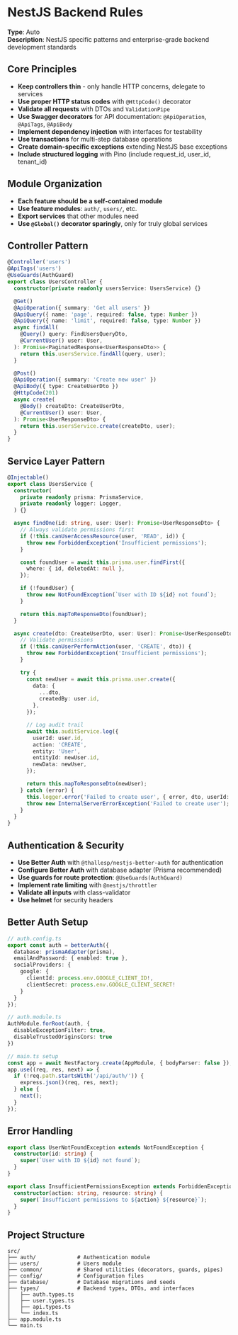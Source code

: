 # NestJS Backend Rules

**Type**: Auto  
**Description**: NestJS specific patterns and enterprise-grade backend development standards

## Core Principles

- **Keep controllers thin** - only handle HTTP concerns, delegate to services
- **Use proper HTTP status codes** with `@HttpCode()` decorator
- **Validate all requests** with DTOs and `ValidationPipe`
- **Use Swagger decorators** for API documentation: `@ApiOperation`, `@ApiTags`, `@ApiBody`
- **Implement dependency injection** with interfaces for testability
- **Use transactions** for multi-step database operations
- **Create domain-specific exceptions** extending NestJS base exceptions
- **Include structured logging** with Pino (include request_id, user_id, tenant_id)

## Module Organization

- **Each feature should be a self-contained module**
- **Use feature modules**: `auth/`, `users/`, etc.
- **Export services** that other modules need
- **Use `@Global()` decorator sparingly**, only for truly global services

## Controller Pattern

```typescript
@Controller('users')
@ApiTags('users')
@UseGuards(AuthGuard)
export class UsersController {
  constructor(private readonly usersService: UsersService) {}

  @Get()
  @ApiOperation({ summary: 'Get all users' })
  @ApiQuery({ name: 'page', required: false, type: Number })
  @ApiQuery({ name: 'limit', required: false, type: Number })
  async findAll(
    @Query() query: FindUsersQueryDto,
    @CurrentUser() user: User,
  ): Promise<PaginatedResponse<UserResponseDto>> {
    return this.usersService.findAll(query, user);
  }

  @Post()
  @ApiOperation({ summary: 'Create new user' })
  @ApiBody({ type: CreateUserDto })
  @HttpCode(201)
  async create(
    @Body() createDto: CreateUserDto,
    @CurrentUser() user: User,
  ): Promise<UserResponseDto> {
    return this.usersService.create(createDto, user);
  }
}
```

## Service Layer Pattern

```typescript
@Injectable()
export class UsersService {
  constructor(
    private readonly prisma: PrismaService,
    private readonly logger: Logger,
  ) {}

  async findOne(id: string, user: User): Promise<UserResponseDto> {
    // Always validate permissions first
    if (!this.canUserAccessResource(user, 'READ', id)) {
      throw new ForbiddenException('Insufficient permissions');
    }

    const foundUser = await this.prisma.user.findFirst({
      where: { id, deletedAt: null },
    });

    if (!foundUser) {
      throw new NotFoundException(`User with ID ${id} not found`);
    }

    return this.mapToResponseDto(foundUser);
  }

  async create(dto: CreateUserDto, user: User): Promise<UserResponseDto> {
    // Validate permissions
    if (!this.canUserPerformAction(user, 'CREATE', dto)) {
      throw new ForbiddenException('Insufficient permissions');
    }

    try {
      const newUser = await this.prisma.user.create({
        data: {
          ...dto,
          createdBy: user.id,
        },
      });

      // Log audit trail
      await this.auditService.log({
        userId: user.id,
        action: 'CREATE',
        entity: 'User',
        entityId: newUser.id,
        newData: newUser,
      });

      return this.mapToResponseDto(newUser);
    } catch (error) {
      this.logger.error('Failed to create user', { error, dto, userId: user.id });
      throw new InternalServerErrorException('Failed to create user');
    }
  }
}
```

## Authentication & Security

- **Use Better Auth** with `@thallesp/nestjs-better-auth` for authentication
- **Configure Better Auth** with database adapter (Prisma recommended)
- **Use guards for route protection**: `@UseGuards(AuthGuard)`
- **Implement rate limiting** with `@nestjs/throttler`
- **Validate all inputs** with class-validator
- **Use helmet** for security headers

## Better Auth Setup

```typescript
// auth.config.ts
export const auth = betterAuth({
  database: prismaAdapter(prisma),
  emailAndPassword: { enabled: true },
  socialProviders: {
    google: { 
      clientId: process.env.GOOGLE_CLIENT_ID!, 
      clientSecret: process.env.GOOGLE_CLIENT_SECRET! 
    }
  }
});

// auth.module.ts
AuthModule.forRoot(auth, { 
  disableExceptionFilter: true, 
  disableTrustedOriginsCors: true 
})

// main.ts setup
const app = await NestFactory.create(AppModule, { bodyParser: false });
app.use((req, res, next) => {
  if (!req.path.startsWith('/api/auth/')) {
    express.json()(req, res, next);
  } else {
    next();
  }
});
```

## Error Handling

```typescript
export class UserNotFoundException extends NotFoundException {
  constructor(id: string) {
    super(`User with ID ${id} not found`);
  }
}

export class InsufficientPermissionsException extends ForbiddenException {
  constructor(action: string, resource: string) {
    super(`Insufficient permissions to ${action} ${resource}`);
  }
}
```

## Project Structure

```
src/
├── auth/             # Authentication module
├── users/            # Users module
├── common/           # Shared utilities (decorators, guards, pipes)
├── config/           # Configuration files
├── database/         # Database migrations and seeds
├── types/            # Backend types, DTOs, and interfaces
│   ├── auth.types.ts
│   ├── user.types.ts
│   ├── api.types.ts
│   └── index.ts
├── app.module.ts
└── main.ts
```
